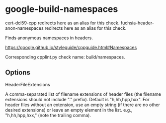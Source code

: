 # google-build-namespaces

<span class="title-ref">cert-dcl59-cpp</span> redirects here as an alias
for this check.
<span class="title-ref">fuchsia-header-anon-namespaces</span> redirects
here as an alias for this check.

Finds anonymous namespaces in headers.

<https://google.github.io/styleguide/cppguide.html#Namespaces>

Corresponding cpplint.py check name:
<span class="title-ref">build/namespaces</span>.

## Options

<div class="option">

HeaderFileExtensions

A comma-separated list of filename extensions of header files (the
filename extensions should not include "." prefix). Default is
"h,hh,hpp,hxx". For header files without an extension, use an empty
string (if there are no other desired extensions) or leave an empty
element in the list. e.g., "h,hh,hpp,hxx," (note the trailing comma).

</div>
